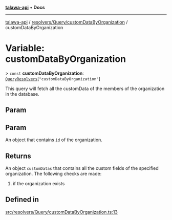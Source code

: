 [**talawa-api**](../../../../README.md) • **Docs**

***

[talawa-api](../../../../modules.md) / [resolvers/Query/customDataByOrganization](../README.md) / customDataByOrganization

# Variable: customDataByOrganization

\> `const` **customDataByOrganization**: [`QueryResolvers`](../../../../types/generatedGraphQLTypes/type-aliases/QueryResolvers.md)\[`"customDataByOrganization"`\]

This query will fetch all the customData of the members of the organization in the database.

## Param

## Param

An object that contains `id` of the organization.

## Returns

An object `customDatas` that contains all the custom fields of the specified organization.
The following checks are made:
 1. if the organization exists

## Defined in

[src/resolvers/Query/customDataByOrganization.ts:13](https://github.com/PalisadoesFoundation/talawa-api/blob/790ab2939a7c80eb0ff31afd318f8889a001f225/src/resolvers/Query/customDataByOrganization.ts#L13)
